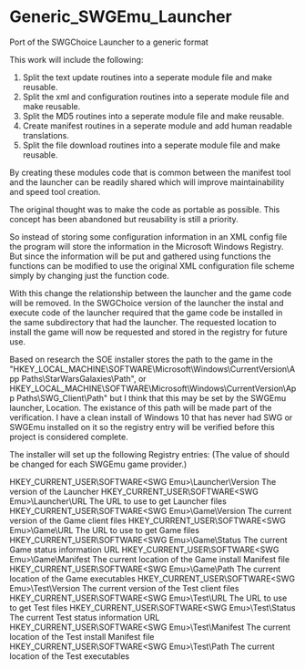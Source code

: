 # Generic_SWGEmu_Launcher
Port of the SWGChoice Launcher to a generic format

This work will include the following:

1. Split the text update routines into a seperate module file and make reusable.
2. Split the xml and configuration routines into a seperate module file and make reusable.
3. Split the MD5 routines into a seperate module file and make reusable.
4. Create manifest routines in a seperate module and add human readable translations.
5. Split the file download routines into a seperate module file and make reusable.

By creating these modules code that is common between the manifest tool and the launcher can be readily shared which will improve maintainability and speed tool creation.

The original thought was to make the code as portable as possible. This concept has been abandoned but reusability is still a priority.

So instead of storing some configuration information in an XML config file the program will store the information in the Microsoft Windows Registry. But since the information will be put and gathered using functions the functions can be modified to use the original XML configuration file scheme simply by changing just the function code.

With this change the relationship between the launcher and the game code will be removed. In the SWGChoice version of the launcher the instal and execute code of the launcher required that the game code be installed in the same subdirectory that had the launcher. The requested location to install the game will now be requested and stored in the registry for future use.

Based on research the SOE installer stores the path to the game in the "HKEY_LOCAL_MACHINE\SOFTWARE\Microsoft\Windows\CurrentVersion\App Paths\StarWarsGalaxies\Path", or HKEY_LOCAL_MACHINE\SOFTWARE\Microsoft\Windows\CurrentVersion\App Paths\SWG_Client\Path" but I think that this may be set by the SWGEmu launcher, Location. The existance of this path will be made part of the verification. I have a clean install of Windows 10 that has never had SWG or SWGEmu installed on it so the registry entry will be verified before this project is considered complete.

The installer will set up the following Registry entries:
(The value of <SWG Emu> should be changed for each SWGEmu game provider.)

HKEY_CURRENT_USER\SOFTWARE\<SWG Emu>\Launcher\Version
	The version of the Launcher
HKEY_CURRENT_USER\SOFTWARE\<SWG Emu>\Launcher\URL
	The URL to use to get Launcher files
HKEY_CURRENT_USER\SOFTWARE\<SWG Emu>\Game\Version
	The current version of the Game client files
HKEY_CURRENT_USER\SOFTWARE\<SWG Emu>\Game\URL
	The URL to use to get Game files
HKEY_CURRENT_USER\SOFTWARE\<SWG Emu>\Game\Status
	The current Game status information URL
HKEY_CURRENT_USER\SOFTWARE\<SWG Emu>\Game\Manifest
	The current location of the Game install Manifest file
HKEY_CURRENT_USER\SOFTWARE\<SWG Emu>\Game\Path
	The current location of the Game executables
HKEY_CURRENT_USER\SOFTWARE\<SWG Emu>\Test\Version
	The current version of the Test client files
HKEY_CURRENT_USER\SOFTWARE\<SWG Emu>\Test\URL
	The URL to use to get Test files
HKEY_CURRENT_USER\SOFTWARE\<SWG Emu>\Test\Status
	The current Test status information URL
HKEY_CURRENT_USER\SOFTWARE\<SWG Emu>\Test\Manifest
	The current location of the Test install Manifest file
HKEY_CURRENT_USER\SOFTWARE\<SWG Emu>\Test\Path
	The current location of the Test executables